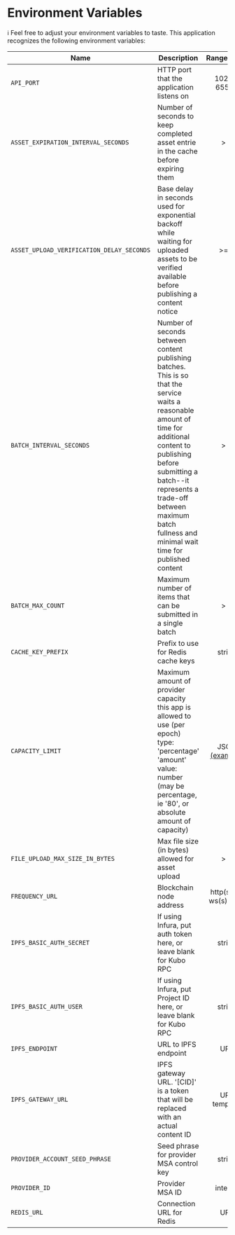 # Environment Variables

ℹ️ Feel free to adjust your environment variables to taste.
This application recognizes the following environment variables:

| Name                                      | Description                                                                                                                                                                                                                                                                              |            Range/Type            | Required? |           Default           |
| ----------------------------------------- | ---------------------------------------------------------------------------------------------------------------------------------------------------------------------------------------------------------------------------------------------------------------------------------------- | :------------------------------: | :-------: | :-------------------------: |
| `API_PORT`                                | HTTP port that the application listens on                                                                                                                                                                                                                                                |           1025 - 65535           |           |            3000             |
| `ASSET_EXPIRATION_INTERVAL_SECONDS`       | Number of seconds to keep completed asset entrie in the cache before expiring them                                                                                                                                                                                                       |               > 0                |     Y     |                             |
| `ASSET_UPLOAD_VERIFICATION_DELAY_SECONDS` | Base delay in seconds used for exponential backoff while waiting for uploaded assets to be verified available before publishing a content notice                                                                                                                                         |               >= 0               |     Y     |                             |
| `BATCH_INTERVAL_SECONDS`                  | Number of seconds between content publishing batches. This is so that the service waits a reasonable amount of time for additional content to publishing before submitting a batch--it represents a trade-off between maximum batch fullness and minimal wait time for published content |               > 0                |     Y     |                             |
| `BATCH_MAX_COUNT`                         | Maximum number of items that can be submitted in a single batch                                                                                                                                                                                                                          |               > 0                |     Y     |                             |
| `CACHE_KEY_PREFIX`                        | Prefix to use for Redis cache keys                                                                                                                                                                                                                                                       |              string              |           | content-publishing-service: |
| `CAPACITY_LIMIT`                          | Maximum amount of provider capacity this app is allowed to use (per epoch) type: 'percentage' 'amount' value: number (may be percentage, ie '80', or absolute amount of capacity)                                                                                                        | JSON [(example)](./env.template) |     Y     |                             |
| `FILE_UPLOAD_MAX_SIZE_IN_BYTES`           | Max file size (in bytes) allowed for asset upload                                                                                                                                                                                                                                        |               > 0                |     Y     |                             |
| `FREQUENCY_URL`                           | Blockchain node address                                                                                                                                                                                                                                                                  |      http(s): or ws(s): URL      |     Y     |                             |
| `IPFS_BASIC_AUTH_SECRET`                  | If using Infura, put auth token here, or leave blank for Kubo RPC                                                                                                                                                                                                                        |              string              |     N     |            blank            |
| `IPFS_BASIC_AUTH_USER`                    | If using Infura, put Project ID here, or leave blank for Kubo RPC                                                                                                                                                                                                                        |              string              |     N     |            blank            |
| `IPFS_ENDPOINT`                           | URL to IPFS endpoint                                                                                                                                                                                                                                                                     |               URL                |     Y     |                             |
| `IPFS_GATEWAY_URL`                        | IPFS gateway URL. '[CID]' is a token that will be replaced with an actual content ID                                                                                                                                                                                                     |           URL template           |     Y     |                             |
| `PROVIDER_ACCOUNT_SEED_PHRASE`            | Seed phrase for provider MSA control key                                                                                                                                                                                                                                                 |              string              |     Y     |                             |
| `PROVIDER_ID`                             | Provider MSA ID                                                                                                                                                                                                                                                                          |             integer              |     Y     |                             |
| `REDIS_URL`                               | Connection URL for Redis                                                                                                                                                                                                                                                                 |               URL                |     Y     |
